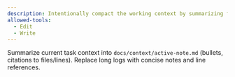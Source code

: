 ```yaml
---
description: Intentionally compact the working context by summarizing findings and keeping only what's relevant
allowed-tools:
  - Edit
  - Write
---
```

Summarize current task context into `docs/context/active-note.md` (bullets, citations to files/lines).
Replace long logs with concise notes and line references.
